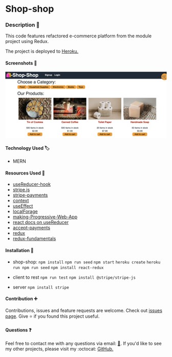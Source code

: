 # Shop-shop

### Description :page_with_curl:

This code features refactored e-commerce platform from the module project using Redux. 

The project is deployed to [Heroku.](https://shopandshop.herokuapp.com/)

#### Screenshots :camera_flash:
![screenshot](./client/src/images/Screenshot.png)

#### Technology Used :label: 

* MERN

#### Resources Used :wrench: 

 * [useReducer-hook](https://reactjs.org/docs/hooks-reference.html#usereducer)
 * [stripe.js](https://stripe.com/docs/stripe-js)
 * [stripe-payments](https://stripe.com/)
 * [context](https://reactjs.org/docs/context.html)
 * [useEffect](https://reactjs.org/docs/hooks-effect.html#tip-optimizing-performance-by-skipping-effects)
 * [localForage](https://github.com/localForage/localForage)
 * [making-Progressive-Web-App](https://create-react-app.dev/docs/making-a-progressive-web-app/)
 * [react docs on useReducer](https://reactjs.org/docs/hooks-reference.html#usereducer)
 * [accept-payments](https://stripe.com/docs/payments/accept-a-payment)
 * [redux](https://redux.js.org/introduction/getting-started)
 * [redux-fundamentals](https://redux.js.org/tutorials/fundamentals/part-1-overview)

#### Installation :electric_plug:

* shop-shop:
`npm install`
`npm run seed`
`npm start`
`heroku create`
`heroku run npm run seed`
`npm install react-redux`


* client
 to rest `npm run test`
 `npm install @stripe/stripe-js`

* server
`npm install stripe`

#### Contribution :heavy_plus_sign: 

Contributions, issues and feature requests are welcome. 
Check out [issues page](https://github.com/MarynaPR/shop-shop/issues). 
Give :star: if you found this project useful. 

#### Questions :question: 
Feel free to contact me with any questions via email: [:e-mail:](pryadkamaryna@gmail.com).
If you'd like to see my other projects, please visit my :octocat: 
[GitHub.](https://github.com/MarynaPR?tab=repositories)
